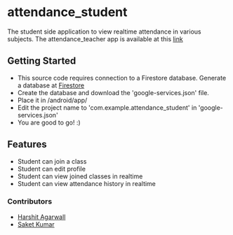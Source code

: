 # attendance_student

The student side application to view realtime attendance in various subjects. The attendance_teacher app is available at this [link](https://github.com/saket1999/attendance_teacher)

## Getting Started

- This source code requires connection to a Firestore database. Generate a database at [Firestore](https://console.firebase.google.com)
- Create the database and download the 'google-services.json' file.
- Place it in /android/app/
- Edit the project name to 'com.example.attendance_student' in 'google-services.json'
- You are good to go! :)

## Features
- Student can join a class
- Student can edit profile
- Student can view joined classes in realtime
- Student can view attendance history in realtime

### Contributors
- [Harshit Agarwall](https://github.com/harshwall)
- [Saket Kumar](https://github.com/saket1999)
